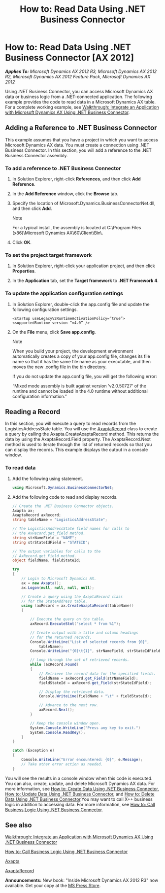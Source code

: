 ﻿---
title: 'How to: Read Data Using .NET Business Connector'
TOCTitle: 'How to: Read Data Using .NET Business Connector'
ms:assetid: fb2a4c7f-5347-4924-9994-c64257d80b17
ms:mtpsurl: https://msdn.microsoft.com/en-us/library/Cc197126(v=AX.60)
ms:contentKeyID: 35254195
ms.date: 05/18/2015
mtps_version: v=AX.60
dev_langs:
- csharp
---

# How to: Read Data Using .NET Business Connector [AX 2012]


_**Applies To:** Microsoft Dynamics AX 2012 R3, Microsoft Dynamics AX 2012 R2, Microsoft Dynamics AX 2012 Feature Pack, Microsoft Dynamics AX 2012_

Using .NET Business Connector, you can access Microsoft Dynamics AX data or business logic from a .NET-connected application. The following example provides the code to read data in a Microsoft Dynamics AX table. For a complete working example, see [Walkthrough: Integrate an Application with Microsoft Dynamics AX Using .NET Business Connector](walkthrough-integrate-an-application-with-microsoft-dynamics-ax-using-net-business-connector.md).

## Adding a Reference to .NET Business Connector

This example assumes that you have a project in which you want to access Microsoft Dynamics AX data. You must create a connection using .NET Business Connector. In this section, you will add a reference to the .NET Business Connector assembly.

### To add a reference to .NET Business Connector

1.  In Solution Explorer, right-click **References**, and then click **Add Reference**.

2.  In the **Add Reference** window, click the **Browse** tab.

3.  Specify the location of Microsoft.Dynamics.BusinessConnectorNet.dll, and then click **Add**.
    

    > [!NOTE]
    > <P>For a typical install, the assembly is located at C:\Program Files (x86)\Microsoft Dynamics AX\60\Client\Bin\.</P>



4.  Click **OK**.

### To set the project target framework

1.  In Solution Explorer, right-click your application project, and then click **Properties**.

2.  In the **Application** tab, set the **Target framework** to **.NET Framework 4**.

### To update the application configuration settings

1.  In Solution Explorer, double-click the app.config file and update the following configuration settings.
    
        <startup useLegacyV2RuntimeActivationPolicy=”true”>
        <supportedRuntime version “v4.0” />

2.  On the **File** menu, click **Save app.config**.
    

    > [!NOTE]
    > <P>When you build your project, the development environment automatically creates a copy of your app.config file, changes its file name so that it has the same file name as your executable, and then moves the new .config file in the bin directory.</P>
    > <P>If you do not update the app.config file, you will get the following error:</P>
    > <P>“Mixed mode assembly is built against version 'v2.0.50727' of the runtime and cannot be loaded in the 4.0 runtime without additional configuration information.”</P>



## Reading a Record

In this section, you will execute a query to read records from the LogisticsAddressState table. You will use the [AxaptaRecord](https://msdn.microsoft.com/en-us/library/aa548861\(v=ax.60\)) class to create a query by calling the Axapta.CreateAxaptaRecord method. This returns the data by using the AxaptaRecord.Field property. The AxaptaRecord.Next method is used to iterate through the list of returned records so that you can display the records. This example displays the output in a console window.

### To read data

1.  Add the following using statement.
    
    ``` csharp
    using Microsoft.Dynamics.BusinessConnectorNet;
    ```

2.  Add the following code to read and display records.
    
    ``` csharp
    // Create the .NET Business Connector objects.
    Axapta ax;
    AxaptaRecord axRecord;
    string tableName = "LogisticsAddressState";
    
    // The LogisticsAddressState field names for calls to
    // the AxRecord.get_field method.
    string strNameField = "NAME";
    string strStateIdField = "STATEID";
    
    // The output variables for calls to the 
    // AxRecord.get_Field method.
    object fieldName, fieldStateId; 
    
    try
    {
        // Login to Microsoft Dynamics AX.
        ax = new Axapta();
        ax.Logon(null, null, null, null);
    
        // Create a query using the AxaptaRecord class
        // for the StateAddress table.
        using (axRecord = ax.CreateAxaptaRecord(tableName))
        {
    
            // Execute the query on the table.
            axRecord.ExecuteStmt("select * from %1");
    
            // Create output with a title and column headings
            // for the returned records.
            Console.WriteLine("List of selected records from {0}",
                tableName);
            Console.WriteLine("{0}\t{1}", strNameField, strStateIdField);
    
            // Loop through the set of retrieved records.
            while (axRecord.Found)
            {
                // Retrieve the record data for the specified fields.
                fieldName = axRecord.get_Field(strNameField);
                fieldStateId = axRecord.get_Field(strStateIdField);
    
                // Display the retrieved data.
                Console.WriteLine(fieldName + "\t" + fieldStateId);
    
                // Advance to the next row.
                axRecord.Next();
            }
    
            // Keep the console window open.
            System.Console.WriteLine("Press any key to exit.")
            System.Console.ReadKey();        
        }
    }
    
    catch (Exception e)
    {
        Console.WriteLine("Error encountered: {0}", e.Message);
        // Take other error action as needed.
    }
    ```

You will see the results in a console window when this code is executed. You can also, create, update, and delete Microsoft Dynamics AX data. For more information, see [How to: Create Data Using .NET Business Connector](how-to-create-data-using-net-business-connector.md), [How to: Update Data Using .NET Business Connector](how-to-update-data-using-net-business-connector.md), and [How to: Delete Data Using .NET Business Connector](how-to-delete-data-using-net-business-connector.md).You may want to call X++ business logic in addition to accessing data. For more information, see [How to: Call Business Logic Using .NET Business Connector](how-to-call-business-logic-using-net-business-connector.md).

## See also

[Walkthrough: Integrate an Application with Microsoft Dynamics AX Using .NET Business Connector](walkthrough-integrate-an-application-with-microsoft-dynamics-ax-using-net-business-connector.md)

[How to: Call Business Logic Using .NET Business Connector](how-to-call-business-logic-using-net-business-connector.md)

[Axapta](https://msdn.microsoft.com/en-us/library/aa548601\(v=ax.60\))

[AxaptaRecord](https://msdn.microsoft.com/en-us/library/aa548861\(v=ax.60\))

  
**Announcements:** New book: "Inside Microsoft Dynamics AX 2012 R3" now available. Get your copy at the [MS Press Store](https://www.microsoftpressstore.com/store/inside-microsoft-dynamics-ax-2012-r3-9780735685109).

